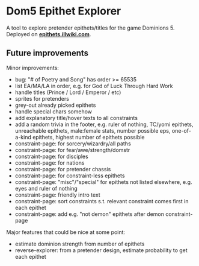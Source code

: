 # Dom5 Epithet Explorer

A tool to explore pretender epithets/titles for the game Dominions 5. Deployed on **[epithets.illwiki.com](https://epithets.illwiki.com)**.

## Future improvements

Minor improvements:
- bug: "# of Poetry and Song" has order >= 65535
- list EA/MA/LA in order, e.g. for God of Luck Through Hard Work
- handle titles (Prince / Lord / Emperor / etc)
- sprites for pretenders
- grey-out already picked epithets
- handle special chars somehow 
- add explanatory title/hover texts to all constraints
- add a random trivia in the footer, e.g. ruler of nothing, TC/yomi epithets, unreachable epithets, male:female stats, number possible eps, one-of-a-kind epithets, highest number of epithets possible
- constraint-page: for sorcery/wizardry/all paths
- constraint-page: for fear/awe/strength/domstr
- constraint-page: for disciples
- constraint-page: for nations
- constraint-page: for pretender chassis
- constraint-page: for constraint-less epithets
- constraint-page: "misc"/"special" for epithets not listed elsewhere, e.g. eyes and ruler of nothing
- constraint-page: friendly intro text
- constraint-page: sort constraints s.t. relevant constraint comes first in each epithet
- constraint-page: add e.g. "not demon" epithets after demon constraint-page



Major features that could be nice at some point:
- estimate dominion strength from number of epithets
- reverse-explorer: from a pretender design, estimate probability to get each epithet 
